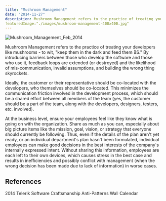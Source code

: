 ```yaml
---
title: "Mushroom Management"
date: "2014-11-27"
description: Mushroom Management refers to the practice of treating your developers like mushrooms - to wit, "keep them in the dark and feed them BS."
featuredImage:"./images/mushroom-management-400x400.jpg"
---
```


![Mushroom_Management_Feb_2014](images/mushroom-management-400x400.jpg)

Mushroom Management refers to the practice of treating your developers like mushrooms - to wit, "keep them in the dark and feed them BS." By introducing barriers between those who develop the software and those who use it, feedback loops are extended (or destroyed) and the likelihood of mis-communication, invalid assumptions, and building the wrong thing skyrockets.

Ideally, the customer or their representative should be co-located with the developers, who themselves should be co-located. This minimizes the communication friction involved in the development process, which should be a shared effort between all members of the team (yes, the customer should be a part of the team, along with the developers, designers, testers, etc. involved).

At the business level, ensure your employees feel like they know what is going on with the organization. Share as much as you can, especially about big picture items like the mission, goal, vision, or strategy that everyone should currently be following. Thus, even if the details of the plan aren't yet ready, or an individual department's plan hasn't been formulated, individual employees can make good decisions in the best interests of the company's internally expressed intent. Without sharing this information, employees are each left to their own devices, which causes stress in the best case and results in inefficiencies and possibly conflict with management (when the wrong decision has been made due to lack of information) in worse cases.

## References

2014 Telerik Software Craftsmanship Anti-Patterns Wall Calendar
